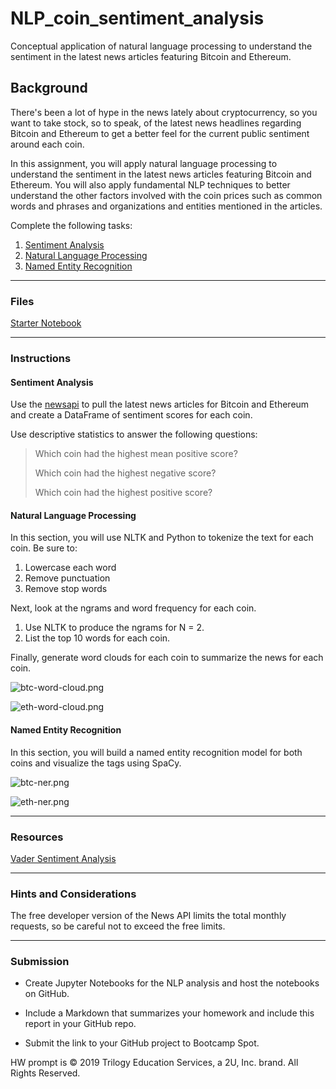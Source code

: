 # NLP_coin_sentiment_analysis
Conceptual application of natural language processing to understand the sentiment in the latest news articles featuring Bitcoin and Ethereum.  

## Background

There's been a lot of hype in the news lately about cryptocurrency, so you want to take stock, so to speak, of the latest news headlines regarding Bitcoin and Ethereum to get a better feel for the current public sentiment around each coin.

In this assignment, you will apply natural language processing to understand the sentiment in the latest news articles featuring Bitcoin and Ethereum. You will also apply fundamental NLP techniques to better understand the other factors involved with the coin prices such as common words and phrases and organizations and entities mentioned in the articles.

Complete the following tasks:

1. [Sentiment Analysis](#Sentiment-Analysis)
2. [Natural Language Processing](#Natural-Language-Processing)
3. [Named Entity Recognition](#Named-Entity-Recognition)

- - -

### Files

[Starter Notebook](Starter_Code/stock_sentiment.ipynb)

- - -

### Instructions

#### Sentiment Analysis

Use the [newsapi](https://newsapi.org/) to pull the latest news articles for Bitcoin and Ethereum and create a DataFrame of sentiment scores for each coin.

Use descriptive statistics to answer the following questions:

> Which coin had the highest mean positive score?
>
> Which coin had the highest negative score?
>
> Which coin had the highest positive score?

#### Natural Language Processing

In this section, you will use NLTK and Python to tokenize the text for each coin. Be sure to:

1. Lowercase each word
2. Remove punctuation
3. Remove stop words

Next, look at the ngrams and word frequency for each coin.

1. Use NLTK to produce the ngrams for N = 2.
2. List the top 10 words for each coin.

Finally, generate word clouds for each coin to summarize the news for each coin.

![btc-word-cloud.png](Images/btc-word-cloud.png)

![eth-word-cloud.png](Images/eth-word-cloud.png)



#### Named Entity Recognition

In this section, you will build a named entity recognition model for both coins and visualize the tags using SpaCy.

![btc-ner.png](Images/btc-ner.png)

![eth-ner.png](Images/eth-ner.png)

- - -

### Resources

[Vader Sentiment Analysis](http://www.nltk.org/howto/sentiment.html)

- - -

### Hints and Considerations

The free developer version of the News API limits the total monthly requests, so be careful not to exceed the free limits.

- - -

### Submission

* Create Jupyter Notebooks for the NLP analysis and host the notebooks on GitHub.

* Include a Markdown that summarizes your homework and include this report in your GitHub repo.

* Submit the link to your GitHub project to Bootcamp Spot.

HW prompt is © 2019 Trilogy Education Services, a 2U, Inc. brand. All Rights Reserved.

